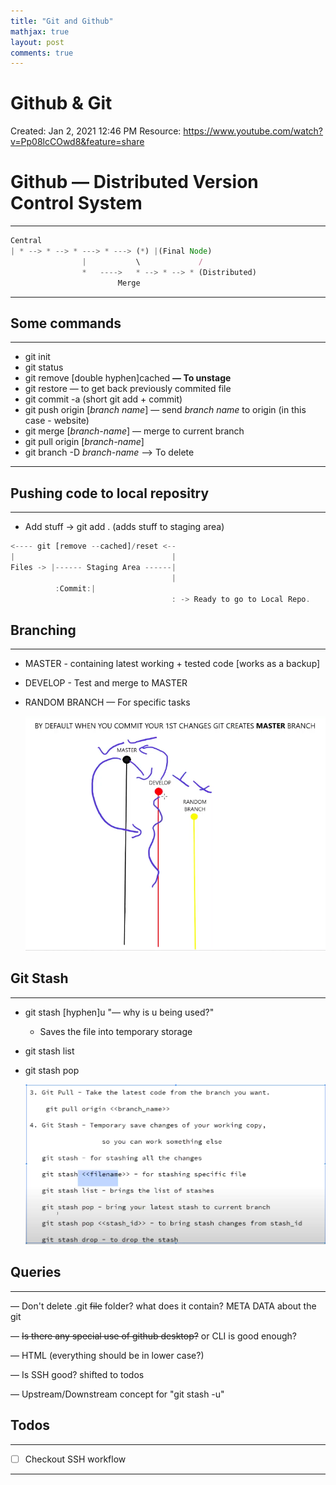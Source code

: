 ```yaml
---
title: "Git and Github"
mathjax: true
layout: post
comments: true
---
```


# Github & Git

Created: Jan 2, 2021 12:46 PM
Resource: https://www.youtube.com/watch?v=Pp08lcCOwd8&feature=share

# Github — Distributed Version Control System

---

```jsx
Central
| * --> * --> * ---> * ---> (*) |(Final Node)
				|			\             /
				*	---->	* --> * --> * (Distributed)
						Merge
```

---

## Some commands

---

- git init
- git status
- git remove [double hyphen]cached <file> **— To unstage**
- git restore — to get back previously commited file
- git commit -a (short git add + commit)
- git push origin [*branch name*] — send *branch name* to origin (in this case - website)
- git merge [*branch-name*] — merge to current branch
- git pull origin [*branch-name*]
- git branch -D *branch-name* —> To delete

---

## Pushing code to local repositry

---

- Add stuff → git add . (adds stuff to staging area)

```jsx
<---- git [remove --cached]/reset <--
|                                   |
Files -> |------ Staging Area ------| 
									|
          :Commit:|
									: -> Ready to go to Local Repo.
```

## Branching

---

- MASTER - containing latest working + tested code [works as a backup]
- DEVELOP - Test and merge to MASTER
- RANDOM BRANCH — For specific tasks

    ![branching](../_data/images/git20210102/img1.png)

## Git Stash

---

- git stash [hyphen]u "— why is u being used?"
    - Saves the file into temporary storage
- git stash list
- git stash pop

    ![git stash commands](../_data/images/git20210102/img2.png)

## Queries

---

— Don't delete .git ~~file~~ folder? what does it contain? META DATA about the git

— ~~Is there any special use of github desktop?~~ or CLI is good enough?

— HTML (everything should be in lower case?)

— Is SSH good? shifted to todos

— Upstream/Downstream concept for "git stash -u"

## Todos

---

- [ ]  Checkout SSH workflow

---
